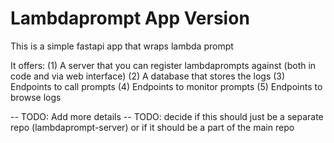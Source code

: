 # Lambdaprompt App Version

This is a simple fastapi app that wraps lambda prompt

It offers:
(1) A server that you can register lambdaprompts against (both in code and via web interface)
(2) A database that stores the logs
(3) Endpoints to call prompts
(4) Endpoints to monitor prompts
(5) Endpoints to browse logs

-- TODO: Add more details
-- TODO: decide if this should just be a separate repo (lambdaprompt-server) or if it should be a part of the main repo